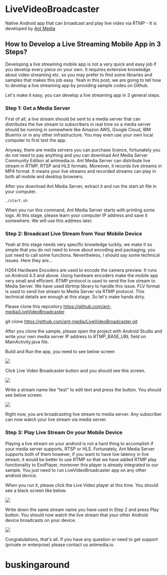 # LiveVideoBroadcaster
Native Android app that can broadcast and play live video via RTMP - It is developed by [Ant Media](http://antmedia.io)

## How to Develop a Live Streaming Mobile App in 3 Steps?
Developing a live streaming mobile app is not a very quick and easy job if you develop every piece on your own. It requires extensive knowledge about video streaming etc.  so you may prefer to find some libraries and samples that makes this job easy. Yeah in this post, we are going to tell how to develop a live streaming app by providing sample codes on Github.

Let's make it easy, you can develop a live streaming app in 3 general steps.

### Step 1: Get a Media Server

First of all, a live stream should be sent to a media server that can distributes the live stream to subscribers in real time so a media server should be running in somewhere like Amazon AWS, Google Cloud, IBM Bluemix or in any other infrastructure.  You may even use your own local computer to first test the app.

Anyway, there are media servers you can purchase licence, fortunately you do not need to pay anything and you can download Ant Media Server Community Edition at antmedia.io. Ant Media Server can distribute live stream in RTMP, RTSP and HLS formats. Moreover, it records live streams in MP4 format. It means your live streams and recorded streams can play in both all mobile and desktop browsers.

After you download Ant Media Server, extract it and run the start.sh file in your computer.
```
./start.sh
```
When you run this command, Ant Media Server starts with printing some logs. At this stage, please learn your computer IP address and save it somewhere. We will use this address later.

### Step 2: Broadcast Live Stream from Your Mobile Device

Yeah at this stage needs very specific knowledge luckily, we make it so simple that you do not need to know about encoding and packaging, you just need to call some functions. Nevertheless, I should say some technical issues. Here they are...

H264 Hardware Encoders are used to encode the camera preview. It runs on Android 4.3 and above. Using hardware encoders make the mobile app very small and efficient.
RTMP protocol is used to send the live stream to Media Server. We have used librtmp library to handle this issue.
FLV format is used to send live stream to Media Server via RTMP protocol.
This technical details are enough at this stage. So let's make hands dirty.

Please clone this repository https://github.com/ant-media/LiveVideoBroadcaster

git clone https://github.com/ant-media/LiveVideoBroadcaster.git

After you clone the sample, please open the project with Android Studio and write your own media server IP address to RTMP_BASE_URL field on MainActivity.java file.

Build and Run the app, you need to see below screen

![](http://antmedia.io/wp-content/uploads/2017/04/Screenshot_2017-04-16-17-06-22-e1492352365617.png)

Click Live Video Broadcaster button and you should see this screen.

![](http://antmedia.io/wp-content/uploads/2017/04/record-e1492352687883.png)



Write a stream name like "test" to edit text and press the button. You should see below screen.

![](http://antmedia.io/wp-content/uploads/2017/04/broadcastig-e1492352769543.png)


Right now, you are broadcasting live stream to media server. Any subscriber can now watch  your live stream via media server.

### Step 3: Play Live Stream On your Mobile Device

Playing a live stream on your android is not a hard thing to accomplish if your media server supports, RTSP or HLS. Fortunately, Ant Media Server supports both of them however, if you want to have low latency in live stream, it would be better to use RTMP so that we have added RTMP play functionality to ExoPlayer, moreover this player is already integrated to our sample. You just need to run LiveVideoBroadcaster app on any other android device.

When you run it, please click the Live Video player at this time. You should see a black screen like below.

![](http://antmedia.io/wp-content/uploads/2017/04/Screenshot_2017-04-16-17-08-13-e1492352875527.png)

Write down the same stream name you have used in Step 2 and press Play button. You should now watch the live stream that your other Android device broadcasts on your device.

![](http://antmedia.io/wp-content/uploads/2017/04/Screenshot_2017-04-16-17-08-56-1-e1492352925734.png)



Congratulations, that's all. If you have any question or need to get support (private or enterprise) please contact us antmedia.io.
# buskingaround
